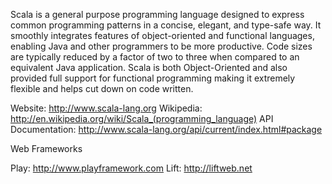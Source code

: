 Scala is a general purpose programming language designed to express common programming patterns in a concise, elegant, and type-safe way. It smoothly integrates features of object-oriented and functional languages, enabling Java and other programmers to be more productive. Code sizes are typically reduced by a factor of two to three when compared to an equivalent Java application. Scala is both Object-Oriented and also provided full support for functional programming making it extremely flexible and helps cut down on code written. 

Website: http://www.scala-lang.org
Wikipedia: http://en.wikipedia.org/wiki/Scala_(programming_language)
API Documentation: http://www.scala-lang.org/api/current/index.html#package

Web Frameworks

Play: http://www.playframework.com
Lift: http://liftweb.net
